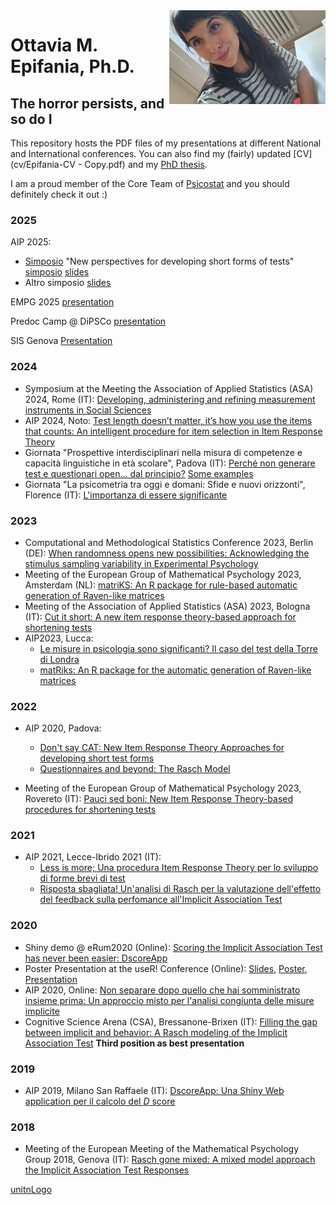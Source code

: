 <img align="right" width="250" height="150" src="foto-ottavia.jpg">

# Ottavia M. Epifania, Ph.D. 
## The horror persists, and so do I

This repository hosts the PDF files of my presentations at different National and International conferences. 
You can also find my (fairly) updated [CV](cv/Epifania-CV - Copy.pdf) and my [PhD thesis](PhD-Thesis/EpifaniaPhDThesis.pdf).

I am a proud member of the Core Team of [Psicostat](https://psicostat.dpss.psy.unipd.it/) and you should definitely check it out :)

### 2025

AIP 2025: 

- [Simposio](https://drive.google.com/drive/folders/1waUp75ZMTYR_LSRtczW4PjUwhFwVf0Wy?usp=drive_link) "New perspectives for developing short forms of tests" [simposio](AIP2025/short-form/epifania/general/simposio-epifania.pdf) [slides](AIP2025/short-form/epifania/epifania-et-al-AIP-2025.html)
- Altro simposio [slides](AIP2025/short-form/psychMeth/so-simple.pdf)

EMPG 2025 [presentation](EMPG2025/epifania-et-al-empg-2025.html)

Predoc Camp @ DiPSCo [presentation](predoc2025/predoc-ottavia.pdf)

SIS Genova [Presentation](sis2025/algortithms.html)

### 2024
- Symposium at the Meeting the Association of Applied Statistics (ASA) 2024, Rome (IT): [Developing, administering and refining measurement instruments in Social Sciences](https://ottaviae.github.io/ASA2024/)
- AIP 2024, Noto: [Test length doesn’t matter, it’s how you use the items that counts: An intelligent procedure for item selection in Item Response Theory](AIP2024/ila-aip2024.pdf) 
- Giornata "Prospettive interdisciplinari nella misura di competenze e capacità linguistiche in età scolare", Padova (IT): [Perché non generare test e questionari open… dal principio?](giornata-sviluppo/giornata-sviluppo.pdf) [Some examples](giornata-sviluppo/esempi.html) 
- Giornata "La psicometria tra oggi e domani: Sfide e nuovi orizzonti", Florence (IT): [L'importanza di essere significante](giornata-03/epifania-giornata-03.pdf)


### 2023
 - Computational and Methodological Statistics Conference 2023, Berlin (DE): [When randomness opens new possibilities: Acknowledging the stimulus sampling variability in Experimental Psychology](Berlino2023/CMS-epifania.pdf)
 - Meeting of the European Group of Mathematical Psychology 2023, Amsterdam (NL): [matriKS: An R package for rule-based automatic generation of Raven-like matrices](empg2023/empg2023-Epifania.pdf)
 - Meeting of the Association of Applied Statistics (ASA) 2023, Bologna (IT): [Cut it short: A new item response theory-based approach for shortening tests](Bologna2023/Cut-it-short.pdf)
 - AIP2023, Lucca:
     - [Le misure in psicologia sono significanti? Il caso del test della Torre di Londra](AIP2023/Simposio-validita/epifania-meaningfullness.pdf)
     - [matRiks: An R package for the automatic generation of Raven-like matrices](AIP2023/Simposio-PRIN/AIP-2023-epifania-matRiks.pdf) 

### 2022

- AIP 2020, Padova:
     - [Don't say CAT: New Item Response Theory Approaches for developing short test forms](2022/aipIRT.pdf)
     - [Questionnaires and beyond: The Rasch Model](2022/epifaniaRasch.pdf)

- Meeting of the European Group of Mathematical Psychology 2023, Rovereto (IT): [Pauci sed boni: New Item Response Theory-based procedures for shortening tests](2022/presentationEpifania-empg.pdf)


### 2021

- AIP 2021, Lecce-Ibrido 2021 (IT):
     - [Less is more; Una procedura Item Response Theory per lo sviluppo di forme brevi di test](2021/Less-is-more.pdf)
     - [Risposta sbagliata! Un'analisi di Rasch per la valutazione dell'effetto del feedback sulla perfomance all'Implicit Association Test](2021/Risposta-sbagliata!.pdf)

### 2020 

- Shiny demo @ eRum2020 (Online): [Scoring the Implicit Association Test has never been easier: DscoreApp](https://github.com/OttaviaE/eRum2020/blob/master/eRumShinyDemo-Epifania.Rmd)
- Poster Presentation at the useR! Conference (Online): [Slides](2020/epifania-slides.html), [Poster](https://github.com/OttaviaE/useR-2020/blob/master/poster/epifania-poster.pdf), [Presentation](https://www.youtube.com/watch?v=INa426Ru40Y&list=PL4IzsxWztPdmqml-u7PvYOVLdSvD7kjby&index=6)
- AIP 2020, Online: [Non separare dopo quello che hai somministrato insieme prima: Un approccio misto per l'analisi congiunta delle misure implicite](2020/EpifaniaSimposioS4.pdf)
- Cognitive Science Arena (CSA), Bressanone-Brixen (IT): [Filling the gap between implicit and behavior: A Rasch modeling of the Implicit Association Test](2020/brixen.pdf) **Third position as best presentation**

### 2019

- AIP 2019, Milano San Raffaele (IT): [DscoreApp: Una Shiny Web application per il calcolo del *D* score](2019/aip_slides.html)

### 2018

- Meeting of the European Meeting of the Mathematical Psychology Group 2018, Genova (IT): [Rasch gone mixed: A mixed model approach the Implicit Association Test Responses](2018/empg2018.pdf)

[unitnLogo](AIP2024/img/unitn.png)
